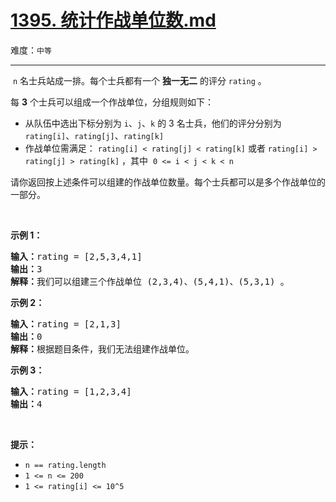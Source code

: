 # [1395. 统计作战单位数.md](https://leetcode-cn.com/problems/count-number-of-teams)

难度：`中等`

---

<p>&nbsp;<code>n</code> 名士兵站成一排。每个士兵都有一个 <strong>独一无二</strong> 的评分 <code>rating</code> 。</p>

<p>每 <strong>3</strong> 个士兵可以组成一个作战单位，分组规则如下：</p>

<ul>
	<li>从队伍中选出下标分别为 <code>i</code>、<code>j</code>、<code>k</code> 的 3 名士兵，他们的评分分别为 <code>rating[i]</code>、<code>rating[j]</code>、<code>rating[k]</code></li>
	<li>作战单位需满足： <code>rating[i] &lt; rating[j] &lt; rating[k]</code> 或者 <code>rating[i] &gt; rating[j] &gt; rating[k]</code> ，其中&nbsp; <code>0&nbsp;&lt;= i &lt;&nbsp;j &lt;&nbsp;k &lt;&nbsp;n</code></li>
</ul>

<p>请你返回按上述条件可以组建的作战单位数量。每个士兵都可以是多个作战单位的一部分。</p>

<p>&nbsp;</p>

<p><strong>示例 1：</strong></p>

<pre><strong>输入：</strong>rating = [2,5,3,4,1]
<strong>输出：</strong>3
<strong>解释：</strong>我们可以组建三个作战单位 (2,3,4)、(5,4,1)、(5,3,1) 。
</pre>

<p><strong>示例 2：</strong></p>

<pre><strong>输入：</strong>rating = [2,1,3]
<strong>输出：</strong>0
<strong>解释：</strong>根据题目条件，我们无法组建作战单位。
</pre>

<p><strong>示例 3：</strong></p>

<pre><strong>输入：</strong>rating = [1,2,3,4]
<strong>输出：</strong>4
</pre>

<p>&nbsp;</p>

<p><strong>提示：</strong></p>

<ul>
	<li><code>n == rating.length</code></li>
	<li><code>1 &lt;= n &lt;= 200</code></li>
	<li><code>1 &lt;= rating[i] &lt;= 10^5</code></li>
</ul>
